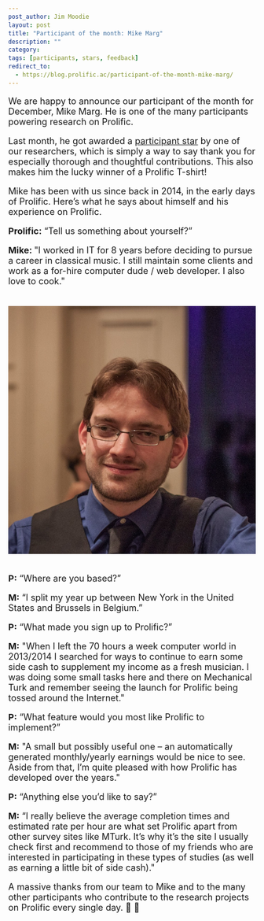 ```yaml
---
post_author: Jim Moodie
layout: post
title: "Participant of the month: Mike Marg"
description: ""
category: 
tags: [participants, stars, feedback]
redirect_to:
  - https://blog.prolific.ac/participant-of-the-month-mike-marg/
---
```

<p></p>

<font size="+1">
<p>
We are happy to announce our participant of the month for December, Mike Marg. He is one of the many participants powering research on Prolific. 
<p>
Last month, he got awarded a  <a href="http://blog.prolificacademic.co.uk/2017/10/26/feedback-and-stars">participant star</a> by one of our researchers, which is simply a way to say thank you for especially thorough and thoughtful contributions. This also makes him the lucky winner of a Prolific T-shirt!
<p>


<p>
Mike has been with us since back in 2014, in the early days of Prolific. Here’s what he says about himself and his experience on Prolific.
<p>

<b>Prolific:</b> “Tell us something about yourself?”
<p>
<b>Mike: </b> "I worked in IT for 8 years before deciding to pursue a career in classical music.  I still maintain some clients and work as a for-hire computer dude / web developer.  I also love to cook."

<div class="row">
	<div class="col-md-12">
 		<img class="img-responsive col-md-14" style="display: block;margin-left: auto;margin-right: auto;margin-top:40px;margin-bottom:15px;" src="/assets/img/mike.png">
	 </div>
</div>

<p><br>
<b>P:</b> “Where are you based?”
<p>
<b>M:</b> “I split my year up between New York in the United States and Brussels in Belgium.”
<p>
<b>P:</b>  “What made you sign up to Prolific?”
<p>
<b>M:</b> "When I left the 70 hours a week computer world in 2013/2014 I searched for ways to continue to earn some side cash to supplement my income as a fresh musician.  I was doing some small tasks here and there on Mechanical Turk and remember seeing the launch for Prolific being tossed around the Internet."
<p>
<b>P:</b> “What feature would you most like Prolific to implement?”
<p>	
<b>M:</b> "A small but possibly useful one – an automatically generated monthly/yearly earnings would be nice to see.  Aside from that, I’m quite pleased with how Prolific has developed over the years."
<p>
<b>P:</b>  “Anything else you’d like to say?”
<p>
<b>M:</b> “I really believe the average completion times and estimated rate per hour are what set Prolific apart from other survey sites like MTurk.  It’s why it’s the site I usually check first and recommend to those of my friends who are interested in participating in these types of studies (as well as earning a little bit of side cash)."



<p>

A massive thanks from our team to Mike and to the many other participants who contribute to the research projects on Prolific every single day. 🙂 🙌 
